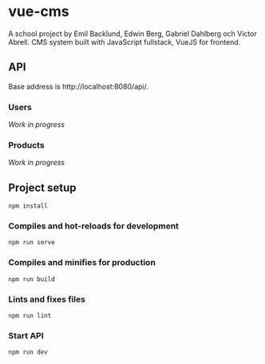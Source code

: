 # vue-cms

A school project by Emil Backlund, Edwin Berg, Gabriel Dahlberg och Victor Abrell.
CMS system built with JavaScript fullstack, VueJS for frontend.

## API

Base address is http://localhost:8080/api/.

### Users

_Work in progress_

### Products

_Work in progress_

## Project setup

```
npm install
```

### Compiles and hot-reloads for development

```
npm run serve
```

### Compiles and minifies for production

```
npm run build
```

### Lints and fixes files

```
npm run lint
```

### Start API

```
npm run dev
```
